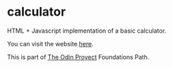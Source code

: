 # calculator

HTML + Javascript implementation of a basic calculator.

You can visit the website [here](https://nico-or.github.io/calculator/).

This is part of [The Odin Proyect](https://www.theodinproject.com) Foundations Path.
